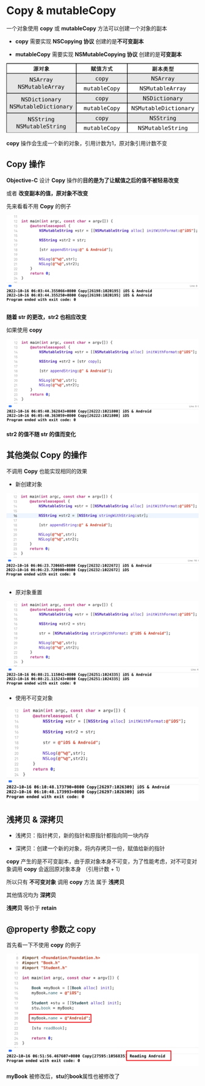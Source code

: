 # Copy & mutableCopy

一个对象使用 **copy** 或 **mutableCopy** 方法可以创建一个对象的副本

- **copy** 需要实现 **NSCopying 协议** 创建的是**不可变副本**

- **mutableCopy** 需要实现 **NSMutableCopying 协议** 创建的是**可变副本** 

![image](Images/Snipaste_2022-10-16_05-23-37.png)



**copy** 操作会生成一个新的对象，引用计数为1，原对象引用计数不变



## Copy 操作

**Objective-C** 设计 **Copy** 操作的**目的是为了让赋值之后的值不被轻易改变**

或者 **改变副本的值，原对象不改变**

先来看看不用 **Copy** 的例子

![image](Images/Snipaste_2022-10-16_06-05-19.png)

**随着 str 的更改，str2 也相应改变**



如果使用 **copy**

![image](Images/Snipaste_2022-10-16_06-05-55.png)

**str2 的值不随 str 的值而变化**



## 其他类似 Copy 的操作

不调用 **Copy** 也能实现相同的效果

- 新创建对象

![image](Images/Snipaste_2022-10-16_06-06-35.png)



- 原对象重置

![image](Images/Snipaste_2022-10-16_06-08-38.png)



- 使用不可变对象

![image](Images/Snipaste_2022-10-16_06-11-00.png)



## 浅拷贝 & 深拷贝

- 浅拷贝：指针拷贝，新的指针和原指针都指向同一块内存

- 深拷贝：创建一个新的对象，将内存拷贝一份，赋值给新的指针

**copy** 产生的是不可变副本，由于原对象本身不可变，为了性能考虑，对不可变对象调用 **copy** 会返回原对象本身 （引用计数 + 1）



所以只有 **不可变对象** 调用 **copy** 方法 属于 **浅拷贝**

其他情况均为 **深拷贝**



**浅拷贝** 等价于 **retain**



## @property 参数之 copy

首先看一下不使用 **copy** 的例子

![image](Images/Snipaste_2022-10-16_06-52-41.png)

**myBook** 被修改后，**stu**的**book**属性也被修改了



